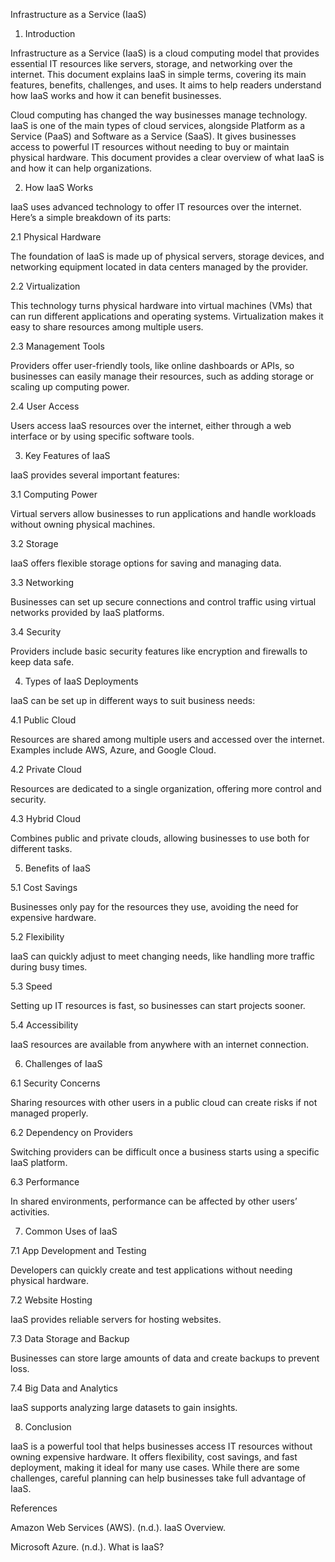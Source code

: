 Infrastructure as a Service (IaaS)

1. Introduction

Infrastructure as a Service (IaaS) is a cloud computing model that provides essential IT resources like servers, storage, and networking over the internet. This document explains IaaS in simple terms, covering its main features, benefits, challenges, and uses. It aims to help readers understand how IaaS works and how it can benefit businesses.

Cloud computing has changed the way businesses manage technology. IaaS is one of the main types of cloud services, alongside Platform as a Service (PaaS) and Software as a Service (SaaS). It gives businesses access to powerful IT resources without needing to buy or maintain physical hardware. This document provides a clear overview of what IaaS is and how it can help organizations.

2. How IaaS Works

IaaS uses advanced technology to offer IT resources over the internet. Here’s a simple breakdown of its parts:

2.1 Physical Hardware

The foundation of IaaS is made up of physical servers, storage devices, and networking equipment located in data centers managed by the provider.

2.2 Virtualization

This technology turns physical hardware into virtual machines (VMs) that can run different applications and operating systems. Virtualization makes it easy to share resources among multiple users.

2.3 Management Tools

Providers offer user-friendly tools, like online dashboards or APIs, so businesses can easily manage their resources, such as adding storage or scaling up computing power.

2.4 User Access

Users access IaaS resources over the internet, either through a web interface or by using specific software tools.

3. Key Features of IaaS

IaaS provides several important features:

3.1 Computing Power

Virtual servers allow businesses to run applications and handle workloads without owning physical machines.

3.2 Storage

IaaS offers flexible storage options for saving and managing data.

3.3 Networking

Businesses can set up secure connections and control traffic using virtual networks provided by IaaS platforms.

3.4 Security

Providers include basic security features like encryption and firewalls to keep data safe.

4. Types of IaaS Deployments

IaaS can be set up in different ways to suit business needs:

4.1 Public Cloud

Resources are shared among multiple users and accessed over the internet. Examples include AWS, Azure, and Google Cloud.

4.2 Private Cloud

Resources are dedicated to a single organization, offering more control and security.

4.3 Hybrid Cloud

Combines public and private clouds, allowing businesses to use both for different tasks.

5. Benefits of IaaS

5.1 Cost Savings

Businesses only pay for the resources they use, avoiding the need for expensive hardware.

5.2 Flexibility

IaaS can quickly adjust to meet changing needs, like handling more traffic during busy times.

5.3 Speed

Setting up IT resources is fast, so businesses can start projects sooner.

5.4 Accessibility

IaaS resources are available from anywhere with an internet connection.

6. Challenges of IaaS

6.1 Security Concerns

Sharing resources with other users in a public cloud can create risks if not managed properly.

6.2 Dependency on Providers

Switching providers can be difficult once a business starts using a specific IaaS platform.

6.3 Performance

In shared environments, performance can be affected by other users’ activities.

7. Common Uses of IaaS

7.1 App Development and Testing

Developers can quickly create and test applications without needing physical hardware.

7.2 Website Hosting

IaaS provides reliable servers for hosting websites.

7.3 Data Storage and Backup

Businesses can store large amounts of data and create backups to prevent loss.

7.4 Big Data and Analytics

IaaS supports analyzing large datasets to gain insights.

8. Conclusion

IaaS is a powerful tool that helps businesses access IT resources without owning expensive hardware. It offers flexibility, cost savings, and fast deployment, making it ideal for many use cases. While there are some challenges, careful planning can help businesses take full advantage of IaaS.

References


Amazon Web Services (AWS). (n.d.). IaaS Overview.

Microsoft Azure. (n.d.). What is IaaS?



